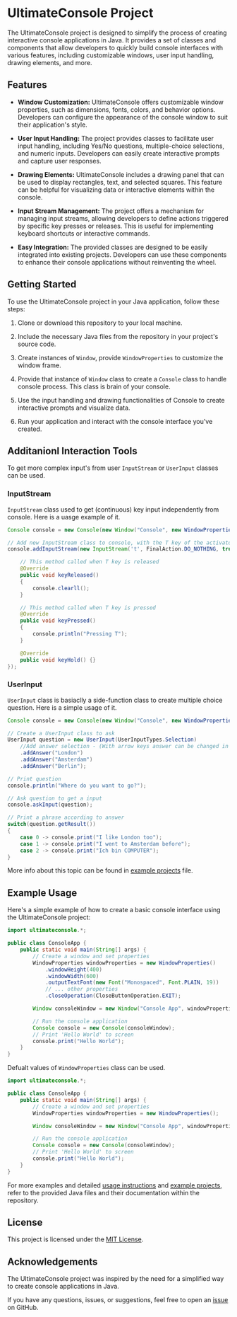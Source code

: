 # UltimateConsole Project

The UltimateConsole project is designed to simplify the process of creating interactive console applications in Java. It provides a set of classes and components that allow developers to quickly build console interfaces with various features, including customizable windows, user input handling, drawing elements, and more.

## Features

- **Window Customization:** UltimateConsole offers customizable window properties, such as dimensions, fonts, colors, and behavior options. Developers can configure the appearance of the console window to suit their application's style.

- **User Input Handling:** The project provides classes to facilitate user input handling, including Yes/No questions, multiple-choice selections, and numeric inputs. Developers can easily create interactive prompts and capture user responses.

- **Drawing Elements:** UltimateConsole includes a drawing panel that can be used to display rectangles, text, and selected squares. This feature can be helpful for visualizing data or interactive elements within the console.

- **Input Stream Management:** The project offers a mechanism for managing input streams, allowing developers to define actions triggered by specific key presses or releases. This is useful for implementing keyboard shortcuts or interactive commands.

- **Easy Integration:** The provided classes are designed to be easily integrated into existing projects. Developers can use these components to enhance their console applications without reinventing the wheel.

## Getting Started

To use the UltimateConsole project in your Java application, follow these steps:

1. Clone or download this repository to your local machine.

2. Include the necessary Java files from the repository in your project's source code.

3. Create instances of `Window`, provide `WindowProperties` to customize the window frame.

4. Provide that instance of `Window` class to create a `Console` class to handle console process. This class is brain of your console.

5. Use the input handling and drawing functionalities of Console to create interactive prompts and visualize data.

6. Run your application and interact with the console interface you've created.

## Additanionl Interaction Tools

To get more complex input's from user `InputStream` or `UserInput` classes can be used.

### InputStream

`InputStream` class used to get (continuous) key input independently from console. Here is a uasge example of it.

```java
Console console = new Console(new Window("Console", new WindowProperties()));

// Add new InputStream class to console, with the T key of the activator.
console.addInputStream(new InputStream('t', FinalAction.DO_NOTHING, true) {

    // This method called when T key is released
    @Override
    public void keyReleased()
    {
        console.clearll();
    }

    // This method called when T key is pressed
    @Override
    public void keyPressed()
    {
        console.println("Pressing T");
    }

    @Override
    public void keyHold() {}
});
```

### UserInput

`UserInput` class is basiaclly a side-function class to create multiple choice question. Here is a simple usage of it.

```java
Console console = new Console(new Window("Console", new WindowProperties()));

// Create a UserInput class to ask
UserInput question = new UserInput(UserInputTypes.Selection)
    //Add answer selection - (With arrow keys answer can be changed in the console screen)
    .addAnswer("London")
    .addAnswer("Amsterdam")
    .addAnswer("Berlin");

// Print question
console.println("Where do you want to go?");

// Ask question to get a input
console.askInput(question);

// Print a phrase according to answer
switch(question.getResult()) 
{
    case 0 -> console.print("I like London too");
    case 1 -> console.print("I went to Amsterdam before");
    case 2 -> console.print("Ich bin COMPUTER");
}
```

More info about this topic can be found in [example projects]() file.

## Example Usage

Here's a simple example of how to create a basic console interface using the UltimateConsole project:

```java
import ultimateconsole.*;

public class ConsoleApp {
    public static void main(String[] args) {
        // Create a window and set properties
        WindowProperties windowProperties = new WindowProperties()
            .windowHeight(400)
            .windowWidth(600)
            .outputTextFont(new Font("Monospaced", Font.PLAIN, 19))
            // ... other properties
            .closeOperation(CloseButtonOperation.EXIT);

        Window consoleWindow = new Window("Console App", windowProperties);

        // Run the console application
        Console console = new Console(consoleWindow);
        // Print 'Hello World' to screen
        console.print("Hello World");
    }
}
```

Defualt values of `WindowProperties` class can be used.

```java
import ultimateconsole.*;

public class ConsoleApp {
    public static void main(String[] args) {
        // Create a window and set properties
        WindowProperties windowProperties = new WindowProperties();

        Window consoleWindow = new Window("Console App", windowProperties);

        // Run the console application
        Console console = new Console(consoleWindow);
        // Print 'Hello World' to screen
        console.print("Hello World");
    }
}
```

For more examples and detailed [usage instructions]() and [example projects](), refer to the provided Java files and their documentation within the repository.

## License

This project is licensed under the [MIT License](https://mit-license.org/).

## Acknowledgements

The UltimateConsole project was inspired by the need for a simplified way to create console applications in Java.

If you have any questions, issues, or suggestions, feel free to open an [issue](https://github.com/TannYuld/ultimateconsole/issues) on GitHub.
